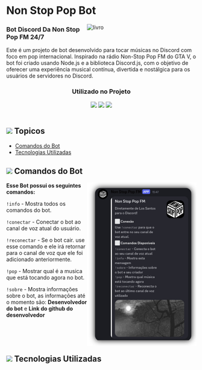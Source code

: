 # Non Stop Pop Bot

<img align="right" alt="livro" width="290" src="https://static.wikia.nocookie.net/logopedia/images/7/70/Non-Stop-Pop_FM_print.png/revision/latest?cb=20240928121439">

<!-- about me -->
 <h3 align="left">Bot Discord Da Non Stop Pop FM 24/7</h3>

Este é um projeto de bot desenvolvido para tocar músicas no Discord com foco em pop internacional. Inspirado na rádio Non-Stop Pop FM do GTA V, o bot foi criado usando Node.js e a biblioteca Discord.js, com o objetivo de oferecer uma experiência musical contínua, divertida e nostálgica para os usuários de servidores no Discord.

<div align="center"> 

<h3>Utilizado no Projeto</h3>

<img src="https://skillicons.dev/icons?i=nodejs" />
<img src="https://cdn.sanity.io/images/34ent8ly/production/ec37a3660704e1fa2b4246c9a01ab34e145194ad-824x824.png" width=50px/>
<img src="https://skillicons.dev/icons?i=discord" /><br>
</div></h4>

<br>

## <img src="https://static.wikia.nocookie.net/gta/images/7/70/Non-stop-pop.png/revision/latest?cb=20150212115927&path-prefix=pt" width="20px"> Topicos

- [Comandos do Bot](#comandos)
- [Tecnologias Utilizadas](#tecnologias)


<h2 id="comandos">
  <img src="https://static.wikia.nocookie.net/gta/images/7/70/Non-stop-pop.png/revision/latest?cb=20150212115927&path-prefix=pt" width="25px"> Comandos do Bot
</h2>

<img align="right" width="290" src="./readme/image/IMG_20250519_235243.png">

**Esse Bot possui os seguintes comandos:**

`!info` - Mostra todos os comandos do bot.

`!conectar` - Conectar o bot ao canal de voz atual do usuário.

`!reconectar` - Se o bot cair. use esse comando e ele irá retornar para o canal de voz que ele foi adicionado anteriormente. 

`!pop` - Mostrar qual é a musica que está tocando agora no bot.

`!sobre` - Mostra informações sobre o bot, as informações até o momento são: **Desenvolvedor do bot** e **Link do github do desenvolvedor** 

<br>
<br>
<br>


<h2 id="tecnologias">
  <img src="https://static.wikia.nocookie.net/gta/images/7/70/Non-stop-pop.png/revision/latest?cb=20150212115927&path-prefix=pt" width="25px"> Tecnologias Utilizadas
</h2>


